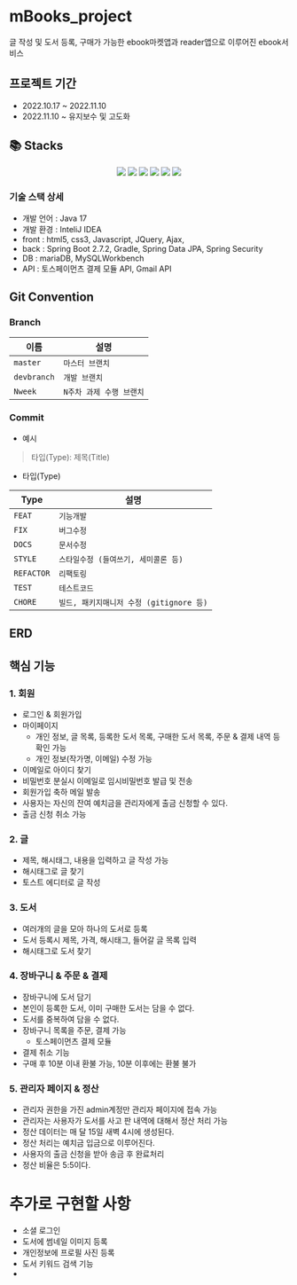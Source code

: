 # mBooks_project
글 작성 및 도서 등록, 구매가 가능한 ebook마켓앱과 reader앱으로 이루어진 ebook서비스

## 프로젝트 기간
- 2022.10.17 ~ 2022.11.10
- 2022.11.10 ~ 유지보수 및 고도화

## 📚 Stacks
<div align=center> 
  <img src="https://img.shields.io/badge/thymeleaf-005F0F?style=for-the-badge&logo=thymeleaf&logoColor=white"> 
  <img src="https://img.shields.io/badge/javascript-F7DF1E?style=for-the-badge&logo=javascript&logoColor=black">
  <img src="https://img.shields.io/badge/java17-007396?style=for-the-badge&logo=java17&logoColor=white"> 
  <img src="https://img.shields.io/badge/spring-6DB33F?style=for-the-badge&logo=spring&logoColor=white"> 
  <img src="https://img.shields.io/badge/mariaDB-003545?style=for-the-badge&logo=mariaDB&logoColor=white">
<img src="https://img.shields.io/badge/SPRING SECURITY-6DB33F?style=for-the-badge&logo=springsecurity&logoColor=white">
</div>

### 기술 스택 상세
- 개발 언어 : Java 17
- 개발 환경 : InteliJ IDEA
- front : html5, css3, Javascript, JQuery, Ajax, 
- back : Spring Boot 2.7.2, Gradle, Spring Data JPA, Spring Security
- DB : mariaDB, MySQLWorkbench
- API : 토스페이먼츠 결제 모듈 API, Gmail API

## Git Convention

### Branch

| 이름          | 설명              |
|-------------|-----------------|
| `master`    | `마스터 브랜치`       |
| `devbranch` | `개발 브랜치`        |
| `Nweek`     | `N주차 과제 수행 브랜치` |

### Commit

- 예시
> 타입(Type): 제목(Title)
- 타입(Type)

|Type             |설명                          |
|----------------|-------------------------------|
|`FEAT`      |`기능개발`           |
|`FIX`       |`버그수정`             |
|`DOCS`      |`문서수정`               |
|`STYLE`     |`스타일수정 (들여쓰기, 세미콜론 등)`  |
|`REFACTOR`     |`리팩토링`  |
|`TEST`     |`테스트코드`  |
|`CHORE`     |`빌드, 패키지매니저 수정 (gitignore 등)`  |



## ERD

## 핵심 기능

### 1. 회원
- 로그인 & 회원가입
- 마이페이지
  - 개인 정보, 글 목록, 등록한 도서 목록, 구매한 도서 목록, 주문 & 결제 내역 등 확인 가능
  - 개인 정보(작가명, 이메일) 수정 가능
- 이메일로 아이디 찾기
- 비밀번호 분실시 이메일로 임시비밀번호 발급 및 전송
- 회원가입 축하 메일 발송
- 사용자는 자신의 잔여 예치금을 관리자에게 출금 신청할 수 있다.
- 출금 신청 취소 가능

### 2. 글
- 제목, 해시태그, 내용을 입력하고 글 작성 가능
- 해시태그로 글 찾기
- 토스트 에디터로 글 작성

### 3. 도서
- 여러개의 글을 모아 하나의 도서로 등록
- 도서 등록시 제목, 가격, 해시태그, 들어갈 글 목록 입력
- 해시태그로 도서 찾기

### 4. 장바구니 & 주문 & 결제
- 장바구니에 도서 담기
- 본인이 등록한 도서, 이미 구매한 도서는 담을 수 없다.
- 도서를 중복하여 담을 수 없다.
- 장바구니 목록을 주문, 결제 가능
  - 토스페이먼츠 결제 모듈
- 결제 취소 기능
- 구매 후 10분 이내 환불 가능, 10분 이후에는 환불 불가

### 5. 관리자 페이지 & 정산
- 관리자 권한을 가진 admin계정만 관리자 페이지에 접속 가능
- 관리자는 사용자가 도서를 사고 판 내역에 대해서 정산 처리 가능
- 정산 데이터는 매 달 15일 새벽 4시에 생성된다.
- 정산 처리는 예치금 입금으로 이루어진다.
- 사용자의 출금 신청을 받아 송금 후 완료처리
- 정산 비율은 5:5이다.

# 추가로 구현할 사항
- 소셜 로그인
- 도서에 썸네일 이미지 등록
- 개인정보에 프로필 사진 등록
- 도서 키워드 검색 기능
- 

